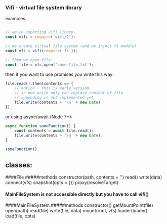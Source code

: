 ### Vifi - virtual file system library

examples:
```javascript

// we're importing vifi libary
const vifi = require('vifi/2');

// we create virtual file system (and we inject fs module)
const vfs = vifi(require('fs'));

// then we open file:
const file = vfs.open('some-file.txt');

```

then if you want to use promises you write this way:

```javascript
file.read().then(contents => {
    // notice - this is early version,
    // so now write only can replace content of file
    // appending is not implemented yet
    file.write(contents + '\n' + new Date)
});

```

or using async/await (Node 7+):

```javascript
async function someFunction() {
    const contents = await file.read();
    file.write(contents + '\n' + new Date)
}

someFunction();

```
## classes:


####File
#####methods
constructor(path, contents = '')
read()
write(data)
connect(vfs)
snapshot(opts = {})
proxy(resolveTarget)
#### MainFileSystem is not accessible directly but you have to call vifi()
####MainFileSystem
#####methods
constructor()
getMountPoint(file)
open(path)
read(file)
write(file, data)
mount(root, vfs)
loader(loader)
load(file, opts)
